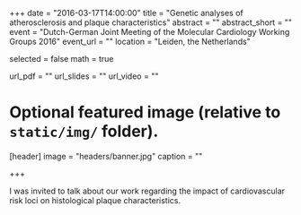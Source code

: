 +++
date = "2016-03-17T14:00:00"
title = "Genetic analyses of atherosclerosis and plaque characteristics"
abstract = ""
abstract_short = ""
event = "Dutch-German Joint Meeting of the Molecular Cardiology Working Groups 2016"
event_url = ""
location = "Leiden, the Netherlands"

selected = false
math = true

url_pdf = ""
url_slides = ""
url_video = ""

# Optional featured image (relative to `static/img/` folder).
[header]
image = "headers/banner.jpg"
caption = ""

+++

I was invited to talk about our work regarding the impact of cardiovascular risk loci on histological plaque characteristics.